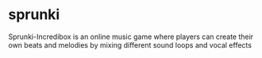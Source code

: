 # sprunki
Sprunki-Incredibox is an online music game where players can create their own beats and melodies by mixing different sound loops and vocal effects
